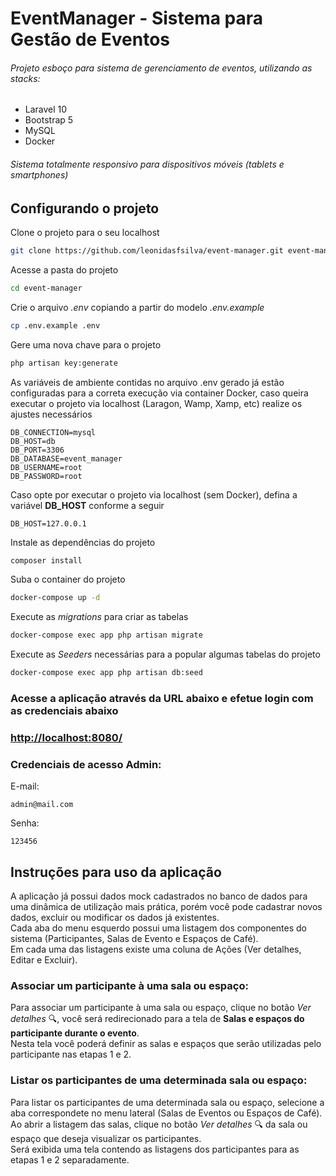 # EventManager - Sistema para Gestão de Eventos
###### Projeto esboço para sistema de gerenciamento de eventos, utilizando as stacks:

- Laravel 10
- Bootstrap 5
- MySQL
- Docker

###### Sistema totalmente responsivo para dispositivos móveis (tablets e smartphones)


## Configurando o projeto
Clone o projeto para o seu localhost
```sh
git clone https://github.com/leonidasfsilva/event-manager.git event-manager
```

Acesse a pasta do projeto
```sh
cd event-manager
```

Crie o arquivo *.env* copiando a partir do modelo *.env.example*
```sh
cp .env.example .env
```
Gere uma nova chave para o projeto
```sh
php artisan key:generate
```

As variáveis de ambiente contidas no arquivo .env gerado já estão configuradas para a correta execução via container Docker,
caso queira executar o projeto via localhost (Laragon, Wamp, Xamp, etc) realize os ajustes necessários
```dosini
DB_CONNECTION=mysql
DB_HOST=db
DB_PORT=3306
DB_DATABASE=event_manager
DB_USERNAME=root
DB_PASSWORD=root
```

Caso opte por executar o projeto via localhost (sem Docker), defina a variável **DB_HOST** conforme a seguir 
```dosini
DB_HOST=127.0.0.1
```

Instale as dependências do projeto
```sh
composer install
```

Suba o container do projeto
```sh
docker-compose up -d
```

Execute as *migrations* para criar as tabelas
```sh
docker-compose exec app php artisan migrate
```

Execute as *Seeders* necessárias para a popular algumas tabelas do projeto
```sh
docker-compose exec app php artisan db:seed
```

### Acesse a aplicação através da URL abaixo e efetue login com as credenciais abaixo

### [http://localhost:8080/](http://localhost:8080/)

### Credenciais de acesso Admin:
E-mail:
```dosini
admin@mail.com
```
Senha:
```dosini
123456
```
## Instruções para uso da aplicação

A aplicação já possui dados mock cadastrados no banco de dados para uma dinâmica de utilização mais prática, 
porém você pode cadastrar novos dados, excluir ou modificar os dados já existentes.<br>
Cada aba do menu esquerdo possui uma listagem dos componentes do sistema (Participantes, Salas de Evento e Espaços de Café).
<br>
Em cada uma das listagens existe uma coluna de Ações (Ver detalhes, Editar e Excluir).
<br>
### Associar um participante à uma sala ou espaço:
Para associar um participante à uma sala ou espaço, clique no botão *Ver detalhes* 🔍, 
você será redirecionado para a tela de **Salas e espaços do participante durante o evento**.
<br>
Nesta tela você poderá definir as salas e espaços que serão utilizadas pelo participante nas etapas 1 e 2.
<br>
### Listar os participantes de uma determinada sala ou espaço:
Para listar os participantes de uma determinada sala ou espaço, 
selecione a aba correspondete no menu lateral (Salas de Eventos ou Espaços de Café).
<br>
Ao abrir a listagem das salas, clique no botão *Ver detalhes* 🔍 da sala ou espaço que deseja visualizar os participantes.
<br>
Será exibida uma tela contendo as listagens dos participantes para as etapas 1 e 2 separadamente.
